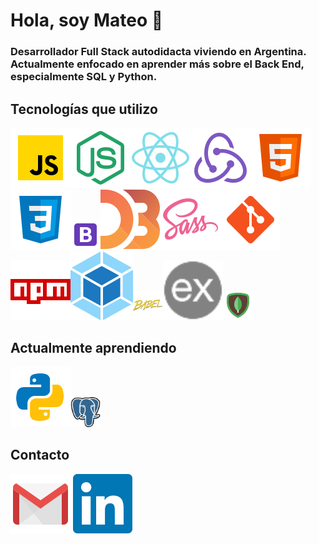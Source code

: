 # Hola, soy Mateo 👋

### Desarrollador Full Stack autodidacta viviendo en Argentina. Actualmente enfocado en aprender más sobre el Back End, especialmente SQL y Python.

## Tecnologías que utilizo
<a href="https://developer.mozilla.org/es/docs/Web/JavaScript"><img src="https://raw.githubusercontent.com/mateo-agl/mateo-agl/main/icons/javascript.svg"></a><a href="https://nodejs.org/es/about/"><img src="https://raw.githubusercontent.com/mateo-agl/mateo-agl/main/icons/node.svg"></a><a href="https://es.reactjs.org/"><img src="https://raw.githubusercontent.com/mateo-agl/mateo-agl/main/icons/react.svg"></a><a href="https://es.redux.js.org/"><img src="https://raw.githubusercontent.com/mateo-agl/mateo-agl/main/icons/redux.svg"></a><a href="https://developer.mozilla.org/es/docs/Web/HTML"><img src="https://raw.githubusercontent.com/mateo-agl/mateo-agl/main/icons/html.svg"></a><a href="https://developer.mozilla.org/es/docs/Web/CSS"><img src="https://raw.githubusercontent.com/mateo-agl/mateo-agl/main/icons/css.svg"></a><a href="https://getbootstrap.com/"><img src="https://raw.githubusercontent.com/mateo-agl/mateo-agl/main/icons/bootstrap.svg" width="48px" height="48px"></a><a href="https://d3js.org/"><img src="https://raw.githubusercontent.com/mateo-agl/mateo-agl/main/icons/d3.svg"></a><a href="https://sass-lang.com/"><img src="https://raw.githubusercontent.com/mateo-agl/mateo-agl/main/icons/sass.svg"></a><a href="https://git-scm.com/"><img src="https://raw.githubusercontent.com/mateo-agl/mateo-agl/main/icons/git.svg"></a><a href="https://www.npmjs.com/"><img src="https://raw.githubusercontent.com/mateo-agl/mateo-agl/main/icons/npm.svg"></a><a href="https://webpack.js.org/concepts/"><img src="https://raw.githubusercontent.com/mateo-agl/mateo-agl/main/icons/webpack.svg"></a><a href="https://babeljs.io/"><img src="https://raw.githubusercontent.com/mateo-agl/mateo-agl/main/icons/babel.svg" width="48px" height="48px"></a><a href="https://expressjs.com/es/"><img src="https://raw.githubusercontent.com/mateo-agl/mateo-agl/main/icons/express.svg"></a><a href="https://www.mongodb.com/es"><img src="https://raw.githubusercontent.com/mateo-agl/mateo-agl/main/icons/mongodb.svg" width="48px" height="48px"></a>

## Actualmente aprendiendo
<a href="https://www.python.org/"><img src="https://raw.githubusercontent.com/mateo-agl/mateo-agl/main/icons/python.svg"></a><a href="https://www.postgresql.org/"><img src="https://raw.githubusercontent.com/mateo-agl/mateo-agl/main/icons/postgresql.svg" width="48px" height="48px"></a>

## Contacto
<a href="mailto:aguilarmateo.1604@gmail.com"><img src="https://raw.githubusercontent.com/mateo-agl/mateo-agl/main/icons/gmail.svg"></a>
<a href="https://www.linkedin.com/in/mateo-aguilar-058b791a8/"><img src="https://raw.githubusercontent.com/mateo-agl/mateo-agl/main/icons/linkedin.svg"></a>
